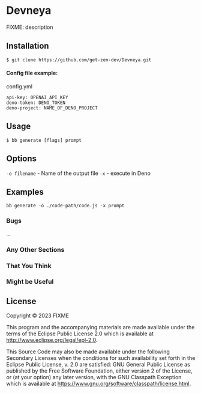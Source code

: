 # Devneya

FIXME: description

## Installation

```
$ git clone https://github.com/get-zen-dev/Devneya.git
```

#### Config file example:
config.yml

```
api-key: OPENAI_API_KEY
deno-token: DENO_TOKEN
deno-project: NAME_OF_DENO_PROJECT
```

## Usage

```
$ bb generate [flags] prompt
```

## Options

`-o filename` - Name of the output file
`-x` - execute in Deno
 
## Examples
```
bb generate -o ./code-path/code.js -x prompt
```
### Bugs

...

### Any Other Sections
### That You Think
### Might be Useful

## License

Copyright © 2023 FIXME

This program and the accompanying materials are made available under the
terms of the Eclipse Public License 2.0 which is available at
http://www.eclipse.org/legal/epl-2.0.

This Source Code may also be made available under the following Secondary
Licenses when the conditions for such availability set forth in the Eclipse
Public License, v. 2.0 are satisfied: GNU General Public License as published by
the Free Software Foundation, either version 2 of the License, or (at your
option) any later version, with the GNU Classpath Exception which is available
at https://www.gnu.org/software/classpath/license.html.
